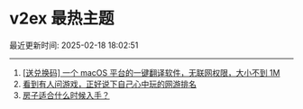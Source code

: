 # v2ex 最热主题

最近更新时间: 2025-02-18 18:02:51

--- 
1. [[送兑换码] 一个 macOS 平台的一键翻译软件，无联网权限，大小不到 1M](https://www.v2ex.com/t/1112174) 
2. [看到有人问游戏，正好说下自己心中玩的网游排名](https://www.v2ex.com/t/1112220) 
3. [房子适合什么时候入手？](https://www.v2ex.com/t/1112244) 
